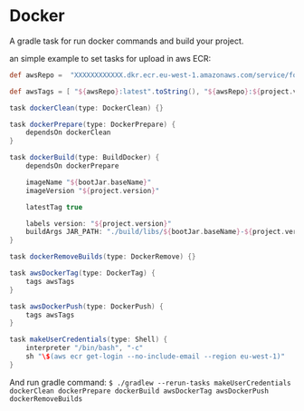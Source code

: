 # Docker #

A gradle task for run docker commands and build your project.


an simple example to set tasks for upload in aws ECR:
```groovy
def awsRepo =  "XXXXXXXXXXXX.dkr.ecr.eu-west-1.amazonaws.com/service/foo"

def awsTags = [ "${awsRepo}:latest".toString(), "${awsRepo}:${project.version}".toString() ]

task dockerClean(type: DockerClean) {}

task dockerPrepare(type: DockerPrepare) {
    dependsOn dockerClean
}

task dockerBuild(type: BuildDocker) {
    dependsOn dockerPrepare

    imageName "${bootJar.baseName}"
    imageVersion "${project.version}"

    latestTag true

    labels version: "${project.version}"
    buildArgs JAR_PATH: "./build/libs/${bootJar.baseName}-${project.version}.jar"
}

task dockerRemoveBuilds(type: DockerRemove) {}

task awsDockerTag(type: DockerTag) {
    tags awsTags
}

task awsDockerPush(type: DockerPush) {
    tags awsTags
}

task makeUserCredentials(type: Shell) {
    interpreter "/bin/bash", "-c"
    sh "\$(aws ecr get-login --no-include-email --region eu-west-1)"
}
```

And run gradle command: `$ ./gradlew --rerun-tasks makeUserCredentials dockerClean dockerPrepare dockerBuild awsDockerTag awsDockerPush dockerRemoveBuilds`
